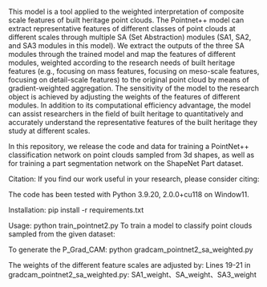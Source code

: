 This model is a tool applied to the weighted interpretation of composite scale features of built heritage point clouds. The Pointnet++ model can extract representative features of different classes of point clouds at different scales through multiple SA (Set Abstraction) modules (SA1, SA2, and SA3 modules in this model). We extract the outputs of the three SA modules through the trained model and map the features of different modules, weighted according to the research needs of built heritage features (e.g., focusing on mass features, focusing on meso-scale features, focusing on detail-scale features) to the original point cloud by means of gradient-weighted aggregation. The sensitivity of the model to the research object is achieved by adjusting the weights of the features of different modules. In addition to its computational efficiency advantage, the model can assist researchers in the field of built heritage to quantitatively and accurately understand the representative features of the built heritage they study at different scales.

In this repository, we release the code and data for training a PointNet++ classification network on point clouds sampled from 3d shapes, as well as for training a part segmentation network on the ShapeNet Part dataset.

Citation:
If you find our work useful in your research, please consider citing: 

The code has been tested with Python 3.9.20, 2.0.0+cu118 on Window11.

Installation:
pip install -r requirements.txt

Usage:
python train_pointnet2.py 
To train a model to classify point clouds sampled from the given dataset: 

To generate the P_Grad_CAM:
python gradcam_pointnet2_sa_weighted.py

The weights of the different feature scales are adjusted by:
Lines 19-21 in gradcam_pointnet2_sa_weighted.py: SA1_weight、SA_weight、SA3_weight


